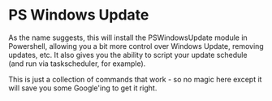 # PS Windows Update
As the name suggests, this will install the PSWindowsUpdate module in Powershell, allowing you a bit more control over Windows Update, removing updates, etc.
It also gives you the ability to script your update schedule (and run via taskscheduler, for example).

This is just a collection of commands that work - so no magic here except it will save you some Google'ing to get it right.
